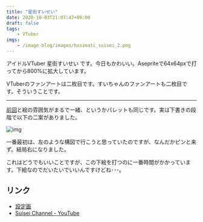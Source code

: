 ```yaml
---
title: "星街すいせい"
date: 2020-10-03T21:07:47+09:00
draft: false
tags:
    - VTuber
imgs:
    - /image-blog/images/hosimati_suisei_2.png
---
```


アイドルVTuber 星街すいせい です。今日もかわいい。Asepriteで64x64pxで打ってから800%に拡大しています。

VTuberのファンアートは二枚目です。すいちゃんのファンアートも二枚目です。そういうことです。

---

[前回](/image-blog/h-suisei/)と絵の雰囲気がまるで一緒、というかパレットも同じです。実は下書きの段階で以下の二案がありました。

![img](/image-blog/images/hosimati_suisei_2_draft.png#center)

一番最初は、左のような構図で行こうと思っていたのですが、なんだかピンと来ず。結局右になりました。

これはどうでもいいことですが、この下絵を打つのに一番時間がかかっています。下絵なのでだいたいでいいんですけどね･･･。

## リンク
- [設定画](https://twitter.com/_17meisai23/status/1201868401884352518)
- [Suisei Channel - YouTube](https://www.youtube.com/channel/UC5CwaMl1eIgY8h02uZw7u8A/)
